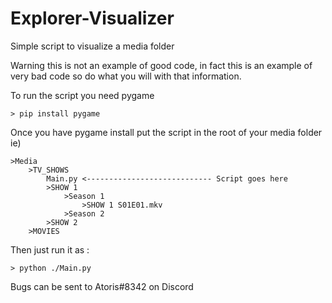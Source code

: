 # Explorer-Visualizer
Simple script to visualize a media folder

Warning this is not an example of good code, in fact this is an example of very bad code so do what you will with that information.

To run the script you need pygame

	> pip install pygame

Once you have pygame install put the script in the root of your media folder ie)

	>Media
		>TV_SHOWS
			Main.py <---------------------------- Script goes here
			>SHOW 1
				>Season 1
					>SHOW 1 S01E01.mkv
				>Season 2
			>SHOW 2
		>MOVIES

Then just run it as :

	> python ./Main.py


Bugs can be sent to Atoris#8342 on Discord

